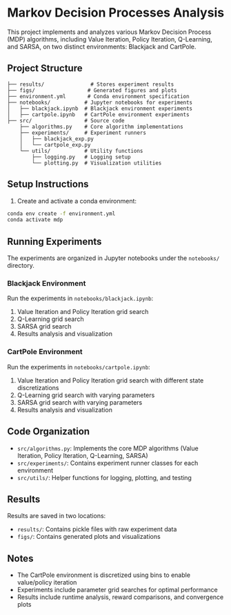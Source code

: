 # Markov Decision Processes Analysis

This project implements and analyzes various Markov Decision Process (MDP) algorithms, including Value Iteration, Policy Iteration, Q-Learning, and SARSA, on two distinct environments: Blackjack and CartPole.

## Project Structure

```
├── results/               # Stores experiment results
├── figs/                 # Generated figures and plots
├── environment.yml       # Conda environment specification
├── notebooks/           # Jupyter notebooks for experiments
│   ├── blackjack.ipynb  # Blackjack environment experiments
│   ├── cartpole.ipynb   # CartPole environment experiments
├── src/                 # Source code
    ├── algorithms.py    # Core algorithm implementations
    ├── experiments/     # Experiment runners
    │   ├── blackjack_exp.py
    │   └── cartpole_exp.py
    └── utils/           # Utility functions
        ├── logging.py   # Logging setup
        └── plotting.py  # Visualization utilities
```

## Setup Instructions

1. Create and activate a conda environment:
```bash
conda env create -f environment.yml
conda activate mdp
```

## Running Experiments

The experiments are organized in Jupyter notebooks under the `notebooks/` directory.

### Blackjack Environment

Run the experiments in `notebooks/blackjack.ipynb`:

1. Value Iteration and Policy Iteration grid search
2. Q-Learning grid search
3. SARSA grid search
4. Results analysis and visualization

### CartPole Environment

Run the experiments in `notebooks/cartpole.ipynb`:

1. Value Iteration and Policy Iteration grid search with different state discretizations
2. Q-Learning grid search with varying parameters
3. SARSA grid search with varying parameters
4. Results analysis and visualization

## Code Organization

- `src/algorithms.py`: Implements the core MDP algorithms (Value Iteration, Policy Iteration, Q-Learning, SARSA)
- `src/experiments/`: Contains experiment runner classes for each environment
- `src/utils/`: Helper functions for logging, plotting, and testing


## Results

Results are saved in two locations:
- `results/`: Contains pickle files with raw experiment data
- `figs/`: Contains generated plots and visualizations


## Notes

- The CartPole environment is discretized using bins to enable value/policy iteration
- Experiments include parameter grid searches for optimal performance
- Results include runtime analysis, reward comparisons, and convergence plots